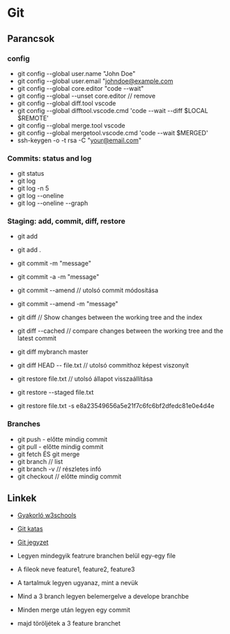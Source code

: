 # Git

## Parancsok

### config

- git config --global user.name "John Doe"
- git config --global user.email "johndoe@example.com
- git config --global core.editor "code --wait"
- git config --global --unset core.editor // remove
- git config --global diff.tool vscode
- git config --global difftool.vscode.cmd 'code --wait --diff $LOCAL $REMOTE'
- git config --global merge.tool vscode
- git config --global mergetool.vscode.cmd 'code --wait $MERGED'
- ssh-keygen -o -t rsa -C "your@email.com"

### Commits: status and log

- git status
- git log
- git log -n 5
- git log --oneline
- git log --oneline --graph

### Staging: add, commit, diff, restore

- git add <filename>
- git add .
- git commit -m "message"
- git commit -a -m "message"
- git commit --amend // utolsó commit módosítása
- git commit --amend -m "message"

- git diff // Show changes between the working tree and the index
- git diff --cached // compare changes between the working tree and the latest commit
- git diff mybranch master
- git diff HEAD -- file.txt // utolsó commithoz képest viszonyít
- git restore file.txt // utolsó állapot visszaállítása
- git restore --staged file.txt
- git restore file.txt -s e8a23549656a5e21f7c6fc6bf2dfedc81e0e4d4e

### Branches

- git push - előtte mindig commit
- git pull - előtte mindig commit
- git fetch ÉS git merge
- git branch // list
- git branch -v // részletes infó
- git checkout <branchname> // előtte mindig commit

## Linkek

- [Gyakorló w3schools](https://www.w3schools.com/git/git_exercises.asp)
- [Git katas](https://github.com/eficode-academy/git-katas)
- [Git jegyzet](https://desoft.hu/downloads/git/git_v1.0.pdf)

- Legyen mindegyik featrure branchen belül egy-egy file
- A fileok neve feature1, feature2, feature3
- A tartalmuk legyen ugyanaz, mint a nevük
- Mind a 3 branch legyen belemergelve a develope branchbe
- Minden merge után legyen egy commit
- majd töröljétek a 3 feature branchet
